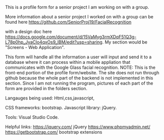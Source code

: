 This is a profile form for a senior project I am working on with a group. 

More information about a senior project I worked on with a group can be found here https://github.com/SeniorProj19/FacialRecognition 

with a design doc here https://docs.google.com/document/d/15VaMyg3rmXDqF51Q3g-L78p0hp_JyaClo4qxOs9_lBM/edit?usp=sharing. My section would be "Screens - Web Application".

This form will handle all the information a user will input and send it to a database where it can process within a mobile appliation that communicates with the Google Glass facial recognition. NOTE: This is the front-end portion of the profile form/website.
The site does not run through github because the whole part of the backend is not implemented in this section. Since I am not running the program, pictures of each part of the form are provided in the folders section.

Langauges being used: Html,css,javascript,

 CSS frameworks: bootstrap. Javascript library: jQuery.

Tools: Visual Studio Code.

Helpful links: https://jquery.com/ jQuery https://www.phpmyadmin.net/  https://getbootstrap.com/ bootstrap extensions
